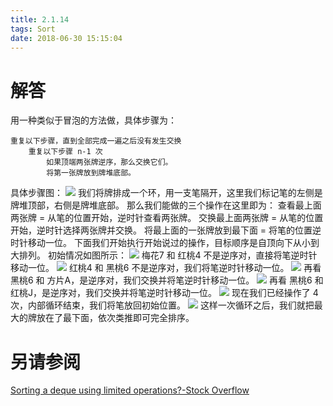 ```yaml
---
title: 2.1.14
tags: Sort
date: 2018-06-30 15:15:04
---
```


# 解答

用一种类似于冒泡的方法做，具体步骤为：

```
重复以下步骤，直到全部完成一遍之后没有发生交换
    重复以下步骤 n-1 次
        如果顶端两张牌逆序，那么交换它们。
        将第一张牌放到牌堆底部。
```

具体步骤图：
![](./1.jpg)
我们将牌排成一个环，用一支笔隔开，这里我们标记笔的左侧是牌堆顶部，右侧是牌堆底部。
那么我们能做的三个操作在这里即为： 
查看最上面两张牌 = 从笔的位置开始，逆时针查看两张牌。 
交换最上面两张牌 = 从笔的位置开始，逆时针选择两张牌并交换。 
将最上面的一张牌放到最下面 = 将笔的位置逆时针移动一位。 
下面我们开始执行开始说过的操作，目标顺序是自顶向下从小到大排列。 
初始情况如图所示：
![](./2.jpg)
梅花7 和 红桃4 不是逆序对，直接将笔逆时针移动一位。
![](./3.jpg)
红桃4 和 黑桃6 不是逆序对，我们将笔逆时针移动一位。
![](./4.jpg)
再看 黑桃6 和 方片A，是逆序对，我们交换并将笔逆时针移动一位。
![](./5.jpg)
再看 黑桃6 和 红桃J，是逆序对，我们交换并将笔逆时针移动一位。
![](./6.jpg)
现在我们已经操作了 4 次，内部循环结束，我们将笔放回初始位置。
![](./7.jpg)
这样一次循环之后，我们就把最大的牌放在了最下面，依次类推即可完全排序。

# 另请参阅

[Sorting a deque using limited operations?-Stock Overflow](https://stackoverflow.com/questions/28243757/sorting-a-deque-using-limited-operations)

